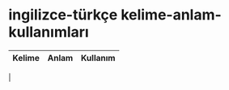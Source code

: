 # ingilizce-türkçe kelime-anlam-kullanımları


| Kelime | Anlam | Kullanım |
| --- | --- | --------- |
| 
